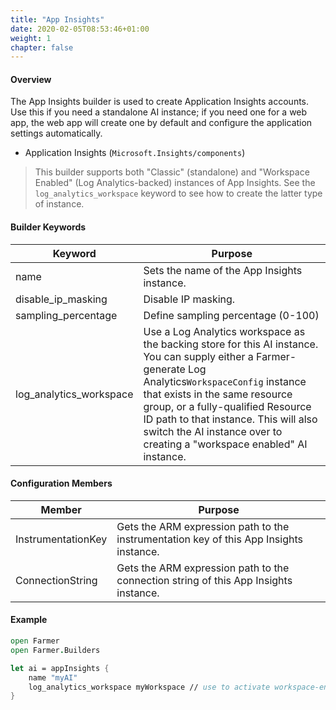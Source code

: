 ```yaml
---
title: "App Insights"
date: 2020-02-05T08:53:46+01:00
weight: 1
chapter: false
---
```


#### Overview
The App Insights builder is used to create Application Insights accounts. Use this if you need a standalone AI instance; if you need one for a web app, the web app will create one by default and configure the application settings automatically.

* Application Insights (`Microsoft.Insights/components`)

> This builder supports both "Classic" (standalone) and "Workspace Enabled" (Log Analytics-backed) instances of App Insights. See the `log_analytics_workspace` keyword to see how to create the latter type of instance.

#### Builder Keywords

| Keyword | Purpose |
|-|-|
| name | Sets the name of the App Insights instance. |
| disable_ip_masking | Disable IP masking. |
| sampling_percentage | Define sampling percentage (0-100) |
| log_analytics_workspace | Use a Log Analytics workspace as the backing store for this AI instance. You can supply either a Farmer-generate Log Analytics`WorkspaceConfig` instance that exists in the same resource group, or a fully-qualified Resource ID path to that instance. This will also switch the AI instance over to creating a "workspace enabled" AI instance. |

#### Configuration Members

| Member | Purpose |
|-|-|
| InstrumentationKey | Gets the ARM expression path to the instrumentation key of this App Insights instance. |
| ConnectionString | Gets the ARM expression path to the connection string of this App Insights instance. |

#### Example

```fsharp
open Farmer
open Farmer.Builders

let ai = appInsights {
    name "myAI"
    log_analytics_workspace myWorkspace // use to activate workspace-enabled AI instances.
}
```